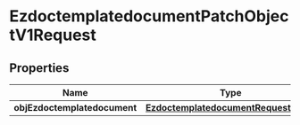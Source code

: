 
# EzdoctemplatedocumentPatchObjectV1Request

## Properties
| Name | Type | Description | Notes |
| ------------ | ------------- | ------------- | ------------- |
| **objEzdoctemplatedocument** | [**EzdoctemplatedocumentRequestPatch**](EzdoctemplatedocumentRequestPatch.md) |  |  |



